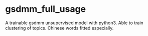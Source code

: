 # gsdmm_full_usage
A trainable gsdmm unsupervised model with python3. Able to train clustering of topics. Chinese words fitted especially.
